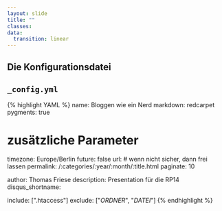 ```yaml
---
layout: slide
title: ""
classes:
data:
  transition: linear
---
```


## Die Konfigurationsdatei

## `_config.yml`

{% highlight YAML %}
name:        Bloggen wie ein Nerd
markdown:    redcarpet
pygments:    true

# zusätzliche Parameter
timezone:    Europe/Berlin
future:      false
url:         # wenn nicht sicher, dann frei lassen
permalink:   /:categories/:year/:month/:title.html
paginate:    10

author:      Thomas Friese
description: Presentation für die RP14
disqus_shortname:

include: [".htaccess"]
exclude: ["_ORDNER_", "_DATEI_"]
{% endhighlight %}

<aside markdown="1" class="notes">
</aside>